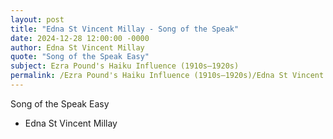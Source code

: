 ```yaml
---
layout: post
title: "Edna St Vincent Millay - Song of the Speak"
date: 2024-12-28 12:00:00 -0000
author: Edna St Vincent Millay
quote: "Song of the Speak Easy"
subject: Ezra Pound's Haiku Influence (1910s–1920s)
permalink: /Ezra Pound's Haiku Influence (1910s–1920s)/Edna St Vincent Millay/Edna St Vincent Millay - Song of the Speak
---
```


Song of the Speak Easy

- Edna St Vincent Millay
